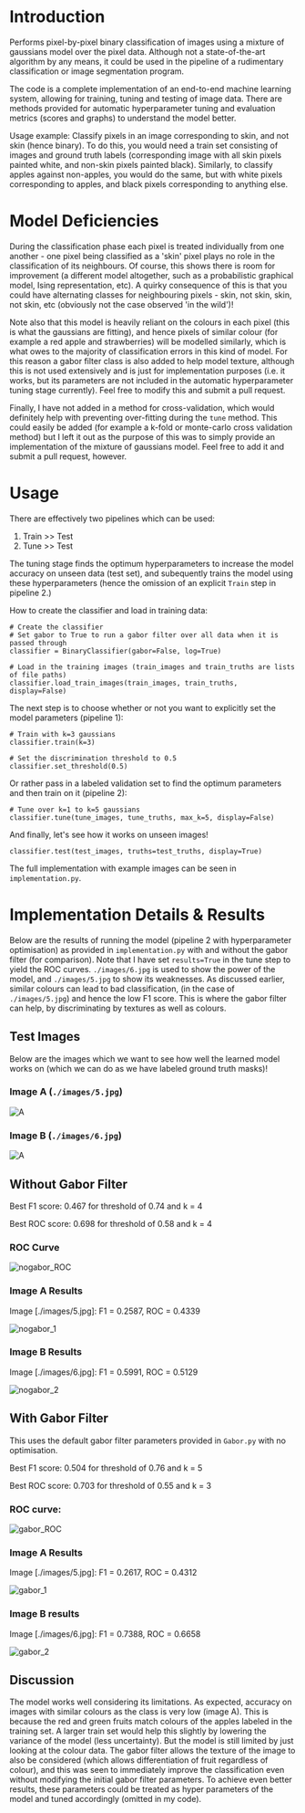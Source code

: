 # Introduction

Performs pixel-by-pixel binary classification of images using a mixture of gaussians model over the pixel data. Although not a state-of-the-art algorithm by any means, it could be used in the pipeline of a rudimentary classification or image segmentation program.

The code is a complete implementation of an end-to-end machine learning system, allowing for training, tuning and testing of image data. There are methods provided for automatic hyperparameter tuning and evaluation metrics (scores and graphs) to understand the model better.

Usage example: Classify pixels in an image corresponding to skin, and not skin (hence binary). To do this, you would need a train set consisting of images and ground truth labels (corresponding image with all skin pixels painted white, and non-skin pixels painted black). Similarly, to classify apples against non-apples, you would do the same, but with white pixels corresponding to apples, and black pixels corresponding to anything else.

# Model Deficiencies

During the classification phase each pixel is treated individually from one another - one pixel being classified as a 'skin' pixel plays no role in the classification of its neighbours. Of course, this shows there is room for improvement (a different model altogether, such as a probabilistic graphical model, Ising representation, etc). A quirky consequence of this is that you could have alternating classes for neighbouring pixels - skin, not skin, skin, not skin, etc (obviously not the case observed 'in the wild')!

Note also that this model is heavily reliant on the colours in each pixel (this is what the gaussians are fitting), and hence pixels of similar colour (for example a red apple and strawberries) will be modelled similarly, which is what owes to the majority of classification errors in this kind of model. For this reason a gabor filter class is also added to help model texture, although this is not used extensively and is just for implementation purposes (i.e. it works, but its parameters are not included in the automatic hyperparameter tuning stage currently). Feel free to modify this and submit a pull request.

Finally, I have not added in a method for cross-validation, which would definitely help with preventing over-fitting during the `tune` method. This could easily be added (for example a k-fold or monte-carlo cross validation method) but I left it out as the purpose of this was to simply provide an implementation of the mixture of gaussians model. Feel free to add it and submit a pull request, however.

# Usage

There are effectively two pipelines which can be used:

1.  Train >> Test
2.  Tune >> Test

The tuning stage finds the optimum hyperparameters to increase the model accuracy on unseen data (test set), and subequently trains the model using these hyperparameters (hence the omission of an explicit `Train` step in pipeline 2.)

How to create the classifier and load in training data:

~~~~
# Create the classifier
# Set gabor to True to run a gabor filter over all data when it is passed through
classifier = BinaryClassifier(gabor=False, log=True)

# Load in the training images (train_images and train_truths are lists of file paths)
classifier.load_train_images(train_images, train_truths, display=False)
~~~~

The next step is to choose whether or not you want to explicitly set the model parameters (pipeline 1):

~~~~
# Train with k=3 gaussians
classifier.train(k=3)

# Set the discrimination threshold to 0.5
classifier.set_threshold(0.5)
~~~~

Or rather pass in a labeled validation set to find the optimum parameters and then train on it (pipeline 2):

~~~~
# Tune over k=1 to k=5 gaussians
classifier.tune(tune_images, tune_truths, max_k=5, display=False)
~~~~

And finally, let's see how it works on unseen images!

~~~~
classifier.test(test_images, truths=test_truths, display=True)
~~~~

The full implementation with example images can be seen in `implementation.py`.

# Implementation Details & Results

Below are the results of running the model (pipeline 2 with hyperparameter optimisation) as provided in `implementation.py` with and without the gabor filter (for comparison). Note that I have set `results=True` in the tune step to yield the ROC curves. `./images/6.jpg` is used to show the power of the model, and `./images/5.jpg` to show its weaknesses. As discussed earlier, similar colours can lead to bad classification, (in the case of `./images/5.jpg`) and hence the low F1 score. This is where the gabor filter can help, by discriminating by textures as well as colours.

## Test Images

Below are the images which we want to see how well the learned model works on (which we can do as we have labeled ground truth masks)!

### Image A (`./images/5.jpg`)

![A](./images/5.jpg)

### Image B (`./images/6.jpg`)

![A](./images/6.jpg)

## Without Gabor Filter

Best F1 score: 0.467 for threshold of 0.74 and k = 4

Best ROC score: 0.698 for threshold of 0.58 and k = 4

### ROC Curve

![nogabor_ROC](./results/nogabor/ROC.png)

### Image A Results

Image [./images/5.jpg]: F1 = 0.2587, ROC = 0.4339

![nogabor_1](./results/nogabor/1.png)

### Image B Results

Image [./images/6.jpg]: F1 = 0.5991, ROC = 0.5129

![nogabor_2](./results/nogabor/2.png)

## With Gabor Filter

This uses the default gabor filter parameters provided in `Gabor.py` with no optimisation.

Best F1 score: 0.504 for threshold of 0.76 and k = 5

Best ROC score: 0.703 for threshold of 0.55 and k = 3

### ROC curve:

![gabor_ROC](./results/gabor/ROC.png)

### Image A Results

Image [./images/5.jpg]: F1 = 0.2617, ROC = 0.4312

![gabor_1](./results/gabor/1.png)

### Image B results

Image [./images/6.jpg]: F1 = 0.7388, ROC = 0.6658

![gabor_2](./results/gabor/2.png)

## Discussion

The model works well considering its limitations. As expected, accuracy on images with similar colours as the class is very low (image A).  This is because the red and green fruits match colours of the apples labeled in the training set. A larger train set would help this slightly by lowering the variance of the model (less uncertainty). But the model is still limited by just looking at the colour data. The gabor filter allows the texture of the image to also be considered (which allows differentiation of fruit regardless of colour), and this was seen to immediately improve the classification even without modifying the initial gabor filter parameters. To achieve even better results, these parameters could be treated as hyper parameters of the model and tuned accordingly (omitted in my code).
